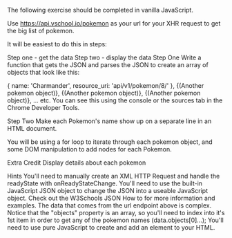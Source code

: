 The following exercise should be completed in vanilla JavaScript.

Use https://api.vschool.io/pokemon as your url for your XHR request to get the big list of pokemon.

It will be easiest to do this in steps:

Step one - get the data
Step two - display the data
Step One
Write a function that gets the JSON and parses the JSON to create an array of objects that look like this:

{
name: 'Charmander',
resource_uri: 'api/v1/pokemon/8/'
},
{(Another pokemon object)},
{(Another pokemon object)},
{(Another pokemon object)},
...
etc.
You can see this using the console or the sources tab in the Chrome Developer Tools.

Step Two
Make each Pokemon's name show up on a separate line in an HTML document.

You will be using a for loop to iterate through each pokemon object, and some DOM manipulation to add nodes for each Pokemon.

Extra Credit
Display details about each pokemon

Hints
You'll need to manually create an XML HTTP Request and handle the readyState with onReadyStateChange.
You'll need to use the built-in JavaScript JSON object to change the JSON into a useable JavaScript object.
Check out the W3Schools JSON How to for more information and examples.
The data that comes from the url endpoint above is complex. Notice that the "objects" property is an array, so you'll need to index into it's 1st item in order to get any of the pokemon names (data.objects[0]...);
You'll need to use pure JavaScript to create and add an element to your HTML.
